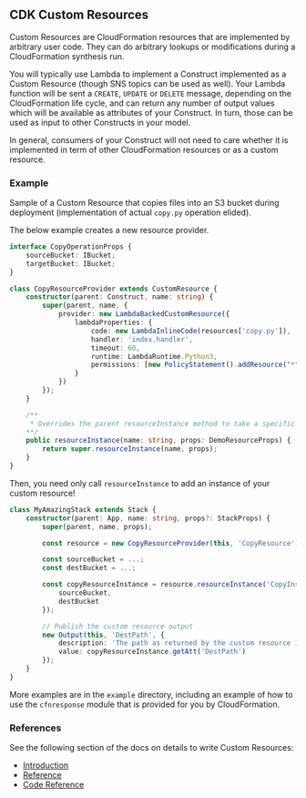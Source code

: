 ## CDK Custom Resources

Custom Resources are CloudFormation resources that are implemented by
arbitrary user code. They can do arbitrary lookups or modifications
during a CloudFormation synthesis run.

You will typically use Lambda to implement a Construct implemented as a
Custom Resource (though SNS topics can be used as well). Your Lambda function
will be sent a `CREATE`, `UPDATE` or `DELETE` message, depending on the
CloudFormation life cycle, and can return any number of output values which
will be available as attributes of your Construct. In turn, those can
be used as input to other Constructs in your model.

In general, consumers of your Construct will not need to care whether
it is implemented in term of other CloudFormation resources or as a
custom resource.

### Example

Sample of a Custom Resource that copies files into an S3 bucket during deployment
(implementation of actual `copy.py` operation elided).

The below example creates a new resource provider.

```ts
interface CopyOperationProps {
    sourceBucket: IBucket;
    targetBucket: IBucket;
}

class CopyResourceProvider extends CustomResource {
    constructor(parent: Construct, name: string) {
        super(parent, name, {
            provider: new LambdaBackedCustomResource({
                lambdaProperties: {
                    code: new LambdaInlineCode(resources['copy.py']),
                    handler: 'index.handler',
                    timeout: 60,
                    runtime: LambdaRuntime.Python3,
                    permissions: [new PolicyStatement().addResource("*").addAction("s3:*")] //this is too broad and only for demo purposes
                }
            })
        });
    }

    /**
     * Overrides the parent resourceInstance method to take a specific type of props
    **/
    public resourceInstance(name: string, props: DemoResourceProps) {
        return super.resourceInstance(name, props);
    }
}
```

Then, you need only call `resourceInstance` to add an instance of your custom resource!

```ts
class MyAmazingStack extends Stack {
    constructor(parent: App, name: string, props?: StackProps) {
        super(parent, name, props);

        const resource = new CopyResourceProvider(this, 'CopyResource');

        const sourceBucket = ...;
        const destBucket = ...;

        const copyResourceInstance = resource.resourceInstance('CopyInstance1', {
            sourceBucket,
            destBucket
        });

        // Publish the custom resource output
        new Output(this, 'DestPath', {
            description: 'The path as returned by the custom resource instance',
            value: copyResourceInstance.getAtt('DestPath')
        });
    }
}
```

More examples are in the `example` directory, including an example of how to use
the `cfnresponse` module that is provided for you by CloudFormation.

### References

See the following section of the docs on details to write Custom Resources:

* [Introduction](https://docs.aws.amazon.com/AWSCloudFormation/latest/UserGuide/template-custom-resources.html)
* [Reference](https://docs.aws.amazon.com/AWSCloudFormation/latest/UserGuide/crpg-ref.html)
* [Code Reference](https://docs.aws.amazon.com/AWSCloudFormation/latest/UserGuide/aws-properties-lambda-function-code.html)
